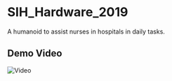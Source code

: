 # SIH_Hardware_2019

A humanoid to assist nurses in hospitals in daily tasks.

## Demo Video
![Video](https://youtu.be/-Me__cioKmk)
